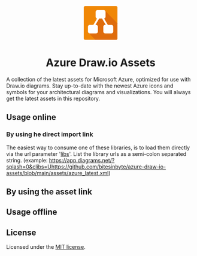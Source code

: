 <p align="center">
  <a href="https://github.com/bitesinbyte">
          <svg xmlns="http://www.w3.org/2000/svg" xmlns:xlink="http://www.w3.org/1999/xlink" x="0px" y="0px" width="100px" height="100px" viewBox="0 0 250 250" xml:space="preserve" style="margin-bottom: 0; flex: none">
            <style type="text/css">
            	.st0{fill:#F08705;}
            	.st1{fill:#DF6C0C;}
            	.st2{fill:#FFFFFF;}
            </style>
            <path class="st0" d="M237.5,227.9c0,5.3-4.3,9.6-9.5,9.6c0,0,0,0,0,0H22.1c-5.3,0-9.6-4.3-9.6-9.5c0,0,0,0,0,0V22.1
            	c0-5.3,4.3-9.6,9.5-9.6c0,0,0,0,0,0h205.9c5.3,0,9.6,4.3,9.6,9.5c0,0,0,0,0,0V227.9z"></path>
            <path class="st1" d="M237.5,227.9c0,5.3-4.3,9.6-9.5,9.6c0,0,0,0,0,0H89.6L44.8,192l27.9-45.5l82.7-102.7l82.1,84.5V227.9z"></path>
            <path class="st2" d="M197.1,138.3h-23.7l-25-42.7c5.7-1.2,9.8-6.2,9.7-12V51.5c0-6.8-5.4-12.3-12.2-12.3c0,0-0.1,0-0.1,0h-41.7
            	c-6.8,0-12.3,5.4-12.3,12.2c0,0,0,0.1,0,0.1v32.1c0,5.8,4,10.8,9.7,12l-25,42.7H52.9c-6.8,0-12.3,5.4-12.3,12.2c0,0,0,0.1,0,0.1
            	v32.1c0,6.8,5.4,12.3,12.2,12.3c0,0,0.1,0,0.1,0h41.7c6.8,0,12.3-5.4,12.3-12.2c0,0,0-0.1,0-0.1v-32.1c0-6.8-5.4-12.3-12.2-12.3
            	c0,0-0.1,0-0.1,0h-4l24.8-42.4h19.3l24.9,42.4h-4.1c-6.8,0-12.3,5.4-12.3,12.2c0,0,0,0.1,0,0.1v32.1c0,6.8,5.4,12.3,12.2,12.3
            	c0,0,0.1,0,0.1,0h41.7c6.8,0,12.3-5.4,12.3-12.2c0,0,0-0.1,0-0.1v-32.1c0-6.8-5.4-12.3-12.2-12.3
            	C197.2,138.3,197.2,138.3,197.1,138.3z"></path>
          </svg>
  </a>
</p>
<h1 align="center">Azure Draw.io Assets</h1>

A collection of the latest assets for Microsoft Azure, optimized for use with Draw.io diagrams. Stay up-to-date with the newest Azure icons and symbols for your architectural diagrams and visualizations. You will always get the latest assets in this repository.

## Usage online

### By using he direct import link

The easiest way to consume one of these libraries, is to load them directly via the url parameter '[libs](https://desk.draw.io/support/solutions/articles/16000042546-supported-url-parameters)'. List the library urls as a semi-colon separated string. (example: https://app.diagrams.net/?splash=0&clibs=Uhttps://github.com/bitesinbyte/azure-draw-io-assets/blob/main/assets/azure_latest.xml)

## By using the asset link

## Usage offline

## License

Licensed under the [MIT license](https://github.com/bitesinbyte/azure-draw-io-assets/blob/main/LICENSE).
